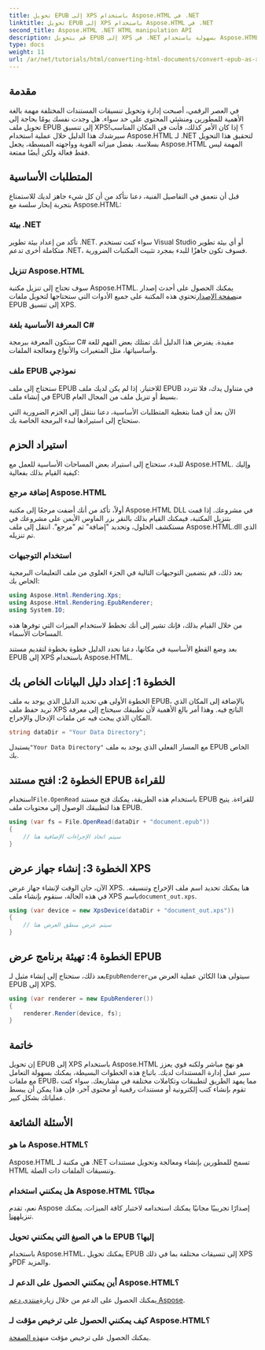 ```yaml
---
title: تحويل EPUB إلى XPS باستخدام Aspose.HTML في .NET
linktitle: تحويل EPUB إلى XPS باستخدام Aspose.HTML في .NET
second_title: Aspose.HTML .NET HTML manipulation API
description: قم بتحويل EPUB إلى XPS في .NET بسهولة باستخدام Aspose.HTML. اتبع دليلنا خطوة بخطوة لتقديم مستند سلس.
type: docs
weight: 11
url: /ar/net/tutorials/html/converting-html-documents/convert-epub-as-xps/
---
```

## مقدمة

في العصر الرقمي، أصبحت إدارة وتحويل تنسيقات المستندات المختلفة مهمة بالغة الأهمية للمطورين ومنشئي المحتوى على حد سواء. هل وجدت نفسك يومًا بحاجة إلى تحويل ملف EPUB إلى تنسيق XPS؟ إذا كان الأمر كذلك، فأنت في المكان المناسب! سيرشدك هذا الدليل خلال عملية استخدام Aspose.HTML لـ .NET لتحقيق هذا التحويل بسلاسة. بفضل ميزاته القوية وواجهته المبسطة، يجعل Aspose.HTML المهمة ليس فقط فعالة ولكن أيضًا ممتعة.

## المتطلبات الأساسية

قبل أن نتعمق في التفاصيل الفنية، دعنا نتأكد من أن كل شيء جاهز لديك للاستمتاع بتجربة إبحار سلسة مع Aspose.HTML:

### بيئة .NET
تأكد من إعداد بيئة تطوير .NET. سواء كنت تستخدم Visual Studio أو أي بيئة تطوير متكاملة أخرى تدعم .NET، فسوف تكون جاهزًا للبدء بمجرد تثبيت المكتبات الضرورية.

### تنزيل Aspose.HTML
سوف تحتاج إلى تنزيل مكتبة Aspose.HTML. يمكنك الحصول على أحدث إصدار من[صفحة الإصدار](https://releases.aspose.com/html/net/)تحتوي هذه المكتبة على جميع الأدوات التي ستحتاجها لتحويل ملفات EPUB إلى تنسيق XPS.

### المعرفة الأساسية بلغة C#
ستكون المعرفة ببرمجة C# مفيدة. يفترض هذا الدليل أنك تمتلك بعض الفهم للغة وأساسياتها، مثل المتغيرات والأنواع ومعالجة الملفات.

### ملف EPUB نموذجي
ستحتاج إلى ملف EPUB للاختبار. إذا لم يكن لديك ملف EPUB في متناول يدك، فلا تتردد في إنشاء ملف EPUB بسيط أو تنزيل ملف من المجال العام.

الآن بعد أن قمنا بتغطية المتطلبات الأساسية، دعنا ننتقل إلى الحزم الضرورية التي ستحتاج إلى استيرادها لبدء البرمجة الخاصة بك.

## استيراد الحزم

للبدء، ستحتاج إلى استيراد بعض المساحات الأساسية للعمل مع Aspose.HTML. وإليك كيفية القيام بذلك بفعالية:

### إضافة مرجع Aspose.HTML
أولاً، تأكد من أنك أضفت مرجعًا إلى مكتبة Aspose.HTML DLL في مشروعك. إذا قمت بتنزيل المكتبة، فيمكنك القيام بذلك بالنقر بزر الماوس الأيمن على مشروعك في مستكشف الحلول، وتحديد "إضافة" ثم "مرجع". انتقل إلى ملف Aspose.HTML.dll الذي تم تنزيله.

### استخدام التوجيهات
بعد ذلك، قم بتضمين التوجيهات التالية في الجزء العلوي من ملف التعليمات البرمجية الخاص بك:

```csharp
using Aspose.Html.Rendering.Xps;
using Aspose.Html.Rendering.EpubRenderer;
using System.IO;
```

من خلال القيام بذلك، فإنك تشير إلى أنك تخطط لاستخدام الميزات التي توفرها هذه المساحات الأسماء.

بعد وضع القطع الأساسية في مكانها، دعنا نحدد الدليل خطوة بخطوة لتقديم مستند EPUB إلى XPS باستخدام Aspose.HTML.

## الخطوة 1: إعداد دليل البيانات الخاص بك

الخطوة الأولى هي تحديد الدليل الذي يوجد به ملف EPUB، بالإضافة إلى المكان الذي تريد حفظ ملف XPS الناتج فيه. وهذا أمر بالغ الأهمية لأن تطبيقك سيحتاج إلى معرفة المكان الذي يبحث فيه عن ملفات الإدخال والإخراج.

```csharp
string dataDir = "Your Data Directory";
```

 يستبدل`"Your Data Directory"` مع المسار الفعلي الذي يوجد به ملف EPUB الخاص بك.

## الخطوة 2: افتح مستند EPUB للقراءة

 استخدام`File.OpenRead` باستخدام هذه الطريقة، يمكنك فتح مستند EPUB للقراءة. يتيح هذا لتطبيقك الوصول إلى محتويات ملف EPUB.

```csharp
using (var fs = File.OpenRead(dataDir + "document.epub"))
{
    // سيتم اتخاذ الإجراءات الإضافية هنا
}
```

## الخطوة 3: إنشاء جهاز عرض XPS

 الآن، حان الوقت لإنشاء جهاز عرض XPS. هنا يمكنك تحديد اسم ملف الإخراج وتنسيقه. في هذه الحالة، سنقوم بإنشاء ملف XPS باسم`document_out.xps`.

```csharp
using (var device = new XpsDevice(dataDir + "document_out.xps"))
{
    // سيتم عرض منطق العرض هنا
}
```

## الخطوة 4: تهيئة برنامج عرض EPUB

 بعد ذلك، ستحتاج إلى إنشاء مثيل لـ`EpubRenderer`سيتولى هذا الكائن عملية العرض من EPUB إلى XPS.

```csharp
using (var renderer = new EpubRenderer())
{
    renderer.Render(device, fs);
}
```

## خاتمة

إن تحويل EPUB إلى XPS باستخدام Aspose.HTML هو نهج مباشر ولكنه قوي يعزز سير عمل إدارة المستندات لديك. باتباع هذه الخطوات البسيطة، يمكنك بسهولة التعامل مع ملفات EPUB، مما يمهد الطريق لتطبيقات وتكاملات مختلفة في مشاريعك. سواء كنت تقوم بإنشاء كتب إلكترونية أو مستندات رقمية أو محتوى آخر، فإن هذا يمكن أن يبسط عملياتك بشكل كبير. 

## الأسئلة الشائعة

### ما هو Aspose.HTML؟
Aspose.HTML هي مكتبة لـ .NET تسمح للمطورين بإنشاء ومعالجة وتحويل مستندات HTML وتنسيقات الملفات ذات الصلة.

### هل يمكنني استخدام Aspose.HTML مجانًا؟
 نعم، تقدم Aspose إصدارًا تجريبيًا مجانيًا يمكنك استخدامه لاختبار كافة الميزات. يمكنك تنزيله[هنا](https://releases.aspose.com/).

### ما هي الصيغ التي يمكنني تحويل EPUB إليها؟
باستخدام Aspose.HTML، يمكنك تحويل EPUB إلى تنسيقات مختلفة بما في ذلك XPS وPDF والمزيد.

### أين يمكنني الحصول على الدعم لـ Aspose.HTML؟
 يمكنك الحصول على الدعم من خلال زيارة[منتدى دعم Aspose](https://forum.aspose.com/c/html/29).

### كيف يمكنني الحصول على ترخيص مؤقت لـ Aspose.HTML؟
يمكنك الحصول على ترخيص مؤقت من[هذه الصفحة](https://purchase.conholdate.com/temporary-license/).